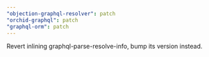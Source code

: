 ```yaml
---
"objection-graphql-resolver": patch
"orchid-graphql": patch
"graphql-orm": patch
---
```


Revert inlining graphql-parse-resolve-info, bump its version instead.
